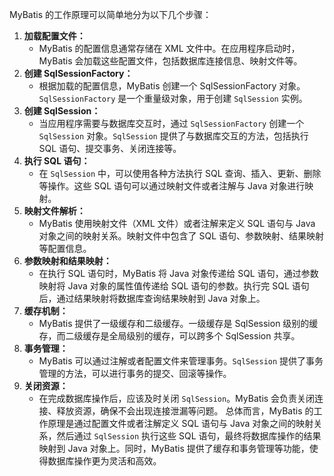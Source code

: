 
MyBatis 的工作原理可以简单地分为以下几个步骤：

1. **加载配置文件：**
   - MyBatis 的配置信息通常存储在 XML 文件中。在应用程序启动时，MyBatis 会加载这些配置文件，包括数据库连接信息、映射文件等。
2. **创建 SqlSessionFactory：**
   - 根据加载的配置信息，MyBatis 创建一个 SqlSessionFactory 对象。`SqlSessionFactory` 是一个重量级对象，用于创建 `SqlSession` 实例。
3. **创建 SqlSession：**
   - 当应用程序需要与数据库交互时，通过 `SqlSessionFactory` 创建一个 `SqlSession` 对象。`SqlSession` 提供了与数据库交互的方法，包括执行 SQL 语句、提交事务、关闭连接等。
4. **执行 SQL 语句：**
   - 在 `SqlSession` 中，可以使用各种方法执行 SQL 查询、插入、更新、删除等操作。这些 SQL 语句可以通过映射文件或者注解与 Java 对象进行映射。
5. **映射文件解析：**
   - MyBatis 使用映射文件（XML 文件）或者注解来定义 SQL 语句与 Java 对象之间的映射关系。映射文件中包含了 SQL 语句、参数映射、结果映射等配置信息。
6. **参数映射和结果映射：**
   - 在执行 SQL 语句时，MyBatis 将 Java 对象传递给 SQL 语句，通过参数映射将 Java 对象的属性值传递给 SQL 语句的参数。执行完 SQL 语句后，通过结果映射将数据库查询结果映射到 Java 对象上。
7. **缓存机制：**
   - MyBatis 提供了一级缓存和二级缓存。一级缓存是 SqlSession 级别的缓存，而二级缓存是全局级别的缓存，可以跨多个 SqlSession 共享。
8. **事务管理：**
   - MyBatis 可以通过注解或者配置文件来管理事务。`SqlSession` 提供了事务管理的方法，可以进行事务的提交、回滚等操作。
9. **关闭资源：**
   - 在完成数据库操作后，应该及时关闭 `SqlSession`。MyBatis 会负责关闭连接、释放资源，确保不会出现连接泄漏等问题。
总体而言，MyBatis 的工作原理是通过配置文件或者注解定义 SQL 语句与 Java 对象之间的映射关系，然后通过 `SqlSession` 执行这些 SQL 语句，最终将数据库操作的结果映射到 Java 对象上。同时，MyBatis 提供了缓存和事务管理等功能，使得数据库操作更为灵活和高效。